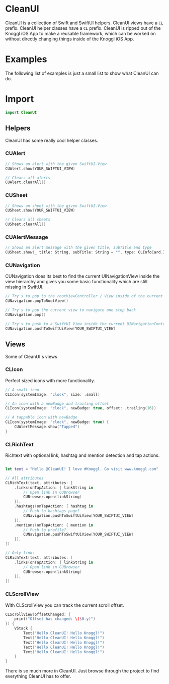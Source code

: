 # CleanUI
CleanUI is a collection of Swift and SwiftUI helpers. CleanUI views have a ``CL`` prefix. CleanUI helper classes have a ``CL`` prefix. CleanUI is ripped out of the Knoggl iOS App to make a reusable framework, which can be worked on without directly changing things inside of the Knoggl iOS App.

# Examples
The following list of examples is just a small list to show what CleanUI can do.

# Import
```swift
import CleanUI
```

## Helpers
CleanUI has some really cool helper classes.

### CUAlert
```swift
// Shows an alert with the given SwiftUI.View
CUAlert.show(YOUR_SWIFTUI_VIEW)

// Clears all alerts
CUAlert.clearAll()
```

### CUSheet
```swift
// Shows an sheet with the given SwiftUI.View
CUSheet.show(YOUR_SWIFTUI_VIEW)

// Clears all sheets
CUSheet.clearAll()
```

### CUAlertMessage
```swift
// Shows an alert message with the given title, subTitle and type
CUSheet.show(_ title: String, subTitle: String = "", type: CLInfoCard.InfoCardType = .info)
```

### CUNavigation
CUNavigation does its best to find the current UINavigationView inside the view hierarchy and gives you some basic functionality which are still missing in SwiftUI.
```swift
// Try's to pop to the rootViewController / View inside of the current UINavigationController
CUNavigation.popToRootView()

// Try's to pop the current view to navigate one step back
CUNavigation.pop()

// Try's to push to a SwiftUI View inside the current UINavigationController
CUNavigation.pushToSwiftUiView(YOUR_SWIFTUI_VIEW)
```

## Views
Some of CleanUI's views

### CLIcon
Perfect sized icons with more functionality.
```swift
// A small icon
CLIcon(systemImage: "clock", size: .small)

// An icon with a newBadge and trailing offset
CLIcon(systemImage: "clock", newBadge: true, offset: .trailing(16))

// A tappable icon with newBadge
CLIcon(systemImage: "clock", newBadge: true) {
    CUAlertMessage.show("Tapped")
}
```

### CLRichText
Richtext with optional link, hashtag and mention detection and tap actions.
```swift

let text = "Hello @CleanUI! I love #Knoggl. Go visit www.knoggl.com"

// All attributes
CLRichText(text, attributes: [
    .links(onTapAction: { linkString in
        // Open link in CUBrowser
        CUBrowser.open(linkString)
    }),
    .hashtags(onTapAction: { hashtag in
        // Push to hashtags page?
        CUNavigation.pushToSwiftUiView(YOUR_SWIFTUI_VIEW)
    }),
    .mentions(onTapAction: { mention in
        // Push to profile?
        CUNavigation.pushToSwiftUiView(YOUR_SWIFTUI_VIEW)
    }),
])

// Only links
CLRichText(text, attributes: [
    .links(onTapAction: { linkString in
        // Open link in CUBrowser
        CUBrowser.open(linkString)
    }),
])
```

### CLScrollView
With CLScrollView you can track the current scroll offset.
```swift
CLScrollView(offsetChanged: { 
    print("Offset has changed: \($0.y)")
}) {
    VStack {
        Text("Hello CleanUI! Hello Knoggl!")
        Text("Hello CleanUI! Hello Knoggl!")
        Text("Hello CleanUI! Hello Knoggl!")
        Text("Hello CleanUI! Hello Knoggl!")
        Text("Hello CleanUI! Hello Knoggl!")
    }
}
```

There is so much more in CleanUI. Just browse through the project to find everything CleanUI has to offer.